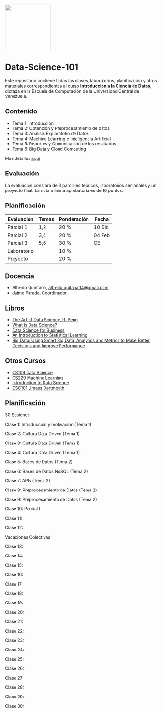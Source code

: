 <img src="http://ccg.ciens.ucv.ve/icpc/img/ciencias_logo.png" alt=""
	title="logo" width="150" height="150" align="middle" />

# Data-Science-101 


Este repositorio contiene todas las clases, laboratorios, planificación y otros materiales correspondientes al curso **Introducción a la Ciencia de Datos**, dictada en la Escuela de Computación de la Universidad Central de Venezuela.

## Contenido

- Tema 1: Introducción
- Tema 2: Obtención y Preprocesamiento de datos
- Tema 3: Análisis Exploratotio de Datos
- Tema 4: Machine Learning e Inteligencia Artificial
- Tema 5: Reportes y Comunicación de los resultados
- Tema 6: Big Data y Cloud Computing

Mas detalles [aquí](/tree/master/Content/content.pdf)

## Evaluación

La evaluación constará de 3 parciales teóricos, laboratorios semanales y un proyecto final. La nota mínima aprobatoria es de 10 puntos.

## Planificación

| Evaluación | Temas | Ponderación | Fecha  |
| ---------- | ----- | ----------- | ------ |
| Parcial 1  | 1,2   | 20 %        | 10 Dic |
| Parcial 2  | 3,4   | 20 %        | 04 Feb |
| Parcial 3  | 5,6   | 30 %        | CE     |
| Laboratorio|       | 10 %        | |
| Proyecto   |       | 20 %        | |

## Docencia

- Alfredo Quintana, alfredo.quitana.14@gmail.com
- Jaime Parada, Coordinador.

## Libros 

- [The Art of Data Science, R. Peng](https://www.amazon.es/Art-Data-Science-Roger-Peng/dp/1365061469)
- [What is Data Science?](https://www.amazon.es/What-Data-Science-Mike-Loukides-ebook/dp/B007R8BHAK/ref=sr_1_fkmrnull_5?__mk_es_ES=%C3%85M%C3%85%C5%BD%C3%95%C3%91&keywords=what+is+data+science+oreilly&qid=1557374870&s=foreign-books&sr=1-5-fkmrnull)
- [Data Science for Business](https://www.amazon.es/Data-Science-Business-data-analytic-thinking/dp/1449361323/ref=sr_1_1?__mk_es_ES=%C3%85M%C3%85%C5%BD%C3%95%C3%91&keywords=data+science+for+business&qid=1557374954&s=foreign-books&sr=1-1)
- [An Introduction to Statistical Learning](https://www.amazon.es/Introduction-Statistical-Learning-Applications-Statistics/dp/1461471370/ref=sr_1_1?__mk_es_ES=%C3%85M%C3%85%C5%BD%C3%95%C3%91&keywords=introduction+to+statistical+learning&qid=1557374998&s=foreign-books&sr=1-1)
- [Big Data: Using Smart Big Data, Analytics and Metrics to Make Better Decisions and Improve Performance](https://www.amazon.es/Big-Data-Analytics-Decisions-Performance/dp/1118965833/ref=sr_1_13?__mk_es_ES=%C3%85M%C3%85%C5%BD%C3%95%C3%91&keywords=big+data&qid=1557375139&s=foreign-books&sr=1-13)

## Otros Cursos

- [CS109 Data Science](http://cs109.github.io/2015/index.html)
- [CS229 Machine Learning](https://see.stanford.edu/course/cs229)
- [Introduction to Data Science](http://stellar.mit.edu/S/course/6/sp18/6.S077/)
- [DSC101 Umass Dartmouth](https://www.coursicle.com/umassd/courses/DSC/)

## Planificación

30 Sesiones

Clase 1: Introduccion y motivacion (Tema 1)

Clase 2: Cultura Data Driven (Tema 1)

Clase 3: Cultura Data Driven (Tema 1)

Clase 4: Cultura Data Driven (Tema 1)

Clase 5:  Bases de Datos (Tema 2)

Clase 6:  Bases de Datos NoSQL (Tema 2)

Clase 7: APIs (Tema 2)

Clase 8: Preprocesamiento de Datos (Tema 2)

Clase 9: Preprocesamiento de Datos (Tema 2)

Clase 10: Parcial I

Clase 11: 

Clase 12: 

Vacaciones Colectivas

Clase 13: 

Clase 14: 

Clase 15: 

Clase 16: 

Clase 17: 

Clase 18: 

Clase 19: 

Clase 20: 

Clase 21: 

Clase 22:  

Clase 23: 

Clase 24: 

Clase 25: 

Clase 26: 

Clase 27: 

Clase 28:

Clase 29: 

Clase 30: 

